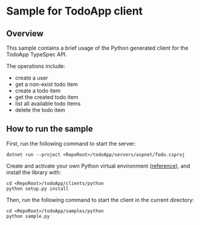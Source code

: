 # Sample for TodoApp client

## Overview

This sample contains a brief usage of the Python generated client for the TodoApp TypeSpec API.

The operations include:
- create a user
- get a non-exist todo item
- create a todo item
- get the created todo item
- list all available todo items
- delete the todo item

## How to run the sample

First, run the following command to start the server:
```
dotnet run --project <RepoRoot>/todoApp/servers/aspnet/Todo.csproj
```

Create and activate your own Python virtual environment ([reference](https://docs.python.org/3/library/venv.html)), and install the library with:
```
cd <RepoRoot>/todoApp/clients/python
python setup.py install
```

Then, run the following command to start the client in the current directory:
```
cd <RepoRoot>/todoApp/samples/python
python sample.py
```